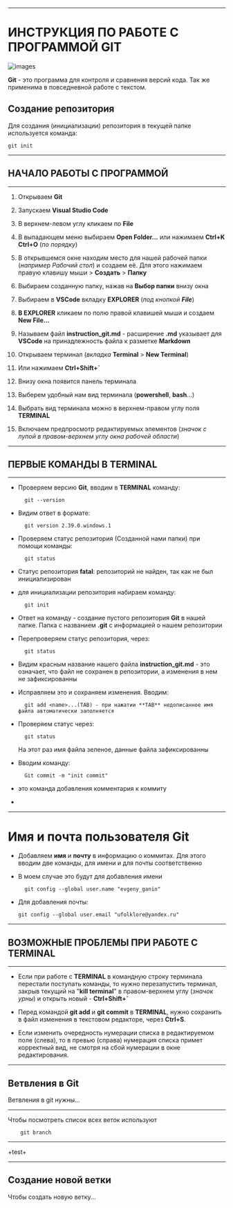 ***
# **ИНСТРУКЦИЯ ПО РАБОТЕ С ПРОГРАММОЙ GIT**

![images]([GitVSCode.jpg](https://sanet.pics/storage-6/0820/gCOtJGVTa98XYH0U2K0YDHK5lO4bbAtr.jpg))

**Git** - это программа для контроля и сравнения версий кода. Так же применима в повседневной работе с текстом.

## Создание репозитория

Для создания (инициализации) репозитория в текущей папке используется команда:

    git init



***
## НАЧАЛО РАБОТЫ С ПРОГРАММОЙ

***

1. Открываем **Git**

2. Запускаем **Visual Studio Code**

3. В верхнем-левом углу кликаем по **File**

4. В выпадающем меню выбираем **Open Folder...** или нажимаем **Ctrl+K Ctrl+O** (*по порядку*)

5. В открывшемся окне находим место для нашей рабочей папки (*например Рабочий стол*) и создаем её. Для этого нажимаем правую клавишу мыши > **Создать** > **Папку**

7. Выбираем созданную папку, нажав на **Выбор папки** внизу окна

8. Выбираем в **VSCode** вкладку **EXPLORER** (*под кнопкой **File***)

9. **В EXPLORER** кликаем по полю правой клавишей мыши и создаем **New File...**

10. Называем файл **instruction_git.md** - расширение **.md** указывает для **VSCode** на принадлежность файла к разметке **Markdown**

11. Открываем терминал (*вкладка* **Terminal** > **New Terminal**) 

12. Или нажимаем **Ctrl+Shift+`**

13. Внизу окна появится панель терминала

14. Выберем удобный нам вид терминала (**powershell**, **bash**...) 

15. Выбрать вид терминала можно в верхнем-правом углу поля **TERMINAL**

16. Включаем предпросмотр редактируемых элементов (*значок с лупой в правом-верхнем углу окна рабочей области*)

***

## ПЕРВЫЕ КОМАНДЫ В TERMINAL

***

- Проверяем версию **Git**, вводим в **TERMINAL** команду: 

        git --version

- Видим ответ в формате:

        git version 2.39.0.windows.1

- Проверяем статус репозитория (Созданной нами папки) при помощи команды:

        git status

- Статус репозитория **fatal**: репозиторий не найден, так как не был инициализирован

- для инициализации репозитория набираем команду:

        git init

- Ответ на команду - создание пустого репозитория **Git** в нашей папке. Папка с названием **.git** с информацией о нашем репозитории

- Перепроверяем статус репозитория, через: 

        git status

- Видим красным название нашего файла **instruction_git.md** - это означает, что файл не сохранен в репозитории, а изменения в нем не зафиксированны

- Исправляем это и сохраняем изменения. Вводим:

        git add <name>...(TAB) - при нажатии **TAB** недописанное имя файла автоматически заполняется

- Проверяем статус через: 

        git status
        
    На этот раз имя файла зеленое, данные файла зафиксированны

- Вводим команду:

        Git commit -m "init commit"

- это команда добавления комментария к коммиту

- 
***
# Имя и почта пользователя Git

- Добавляем **имя** и **почту** в информацию о коммитах. Для этого вводим две команды, для имени и для почты соответственно

- В моем случае это будут 
для добавления имени

        git config --global user.name "evgeny_ganin"


-   Для добавления почты:
    
        git config --global user.email "ufolklore@yandex.ru"

***

## ВОЗМОЖНЫЕ ПРОБЛЕМЫ ПРИ РАБОТЕ С TERMINAL

***

- Если при работе с **TERMINAL** в командную строку терминала перестали поступать команды, то нужно перезапустить терминал, закрыв текущий на "**kill terminal**" в правом-верхнем углу (*значок урны*) и открыть новый - **Ctrl+Shift+`**

- Перед командой **git add** и **git commit** в **TERMINAL**, нужно сохранить в файл изменения в текстовом редакторе, через **Ctrl+S**.

- Если изменить очередность нумерации списка в редактируемом поле (слева), то в превью (справа) нумерация списка примет корректный вид, не смотря на сбой нумерации в окне редактирования.

***

## Ветвления в Git

Ветвления в git нужны...
***
Чтобы посмотреть список всех веток используют

        git branch
***
+test+
***

## Создание новой ветки

Чтобы создать новую ветку...
